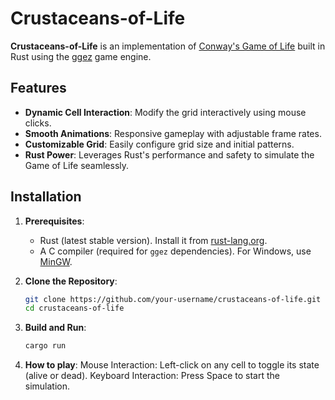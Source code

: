 # Crustaceans-of-Life  

**Crustaceans-of-Life** is an implementation of [Conway's Game of Life](https://en.wikipedia.org/wiki/Conway%27s_Game_of_Life) built in Rust using the [ggez](https://github.com/ggez/ggez) game engine.  

## Features  

- **Dynamic Cell Interaction**: Modify the grid interactively using mouse clicks.  
- **Smooth Animations**: Responsive gameplay with adjustable frame rates.  
- **Customizable Grid**: Easily configure grid size and initial patterns.  
- **Rust Power**: Leverages Rust's performance and safety to simulate the Game of Life seamlessly.  

## Installation  

1. **Prerequisites**:  
   - Rust (latest stable version). Install it from [rust-lang.org](https://www.rust-lang.org/tools/install).  
   - A C compiler (required for `ggez` dependencies). For Windows, use [MinGW](http://www.mingw.org/).  

2. **Clone the Repository**:  
   ```bash
   git clone https://github.com/your-username/crustaceans-of-life.git
   cd crustaceans-of-life
   
3. **Build and Run**:
   ```bash
   cargo run

4. **How to play**:
Mouse Interaction:
Left-click on any cell to toggle its state (alive or dead).
Keyboard Interaction:
Press Space to start the simulation.

